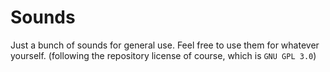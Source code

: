 # Sounds

Just a bunch of sounds for general use.
Feel free to use them for whatever yourself. (following the repository license of course, which is `GNU GPL 3.0`)


